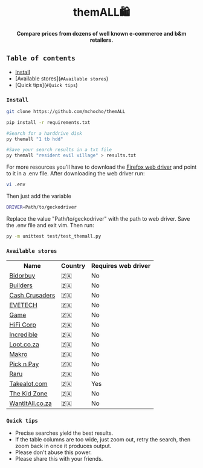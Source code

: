<div align="center">
   <h1>themALL🛍️</h1>
   <h4>Compare prices from dozens of well known e-commerce and b&m retailers.</h4>
</div>

## `Table of contents`

- [Install](#install)
- [Available stores](`#Available stores`)
- [Quick tips](`#Quick tips`)

### `Install`

```bash
git clone https://github.com/mchocho/themALL

pip install -r requirements.txt

#Search for a harddrive disk
py themall "1 tb hdd"

#Save your search results in a txt file
py themall "resident evil village" > results.txt
```

<p>For more resources you'll have to download the <a href="https://github.com/mozilla/geckodriver/releases">Firefox web driver</a> and point to it in a .env file. After downloading the web driver run:</p>

```bash
vi .env
```

Then just add the variable

```bash
DRIVER=Path/to/geckodriver
```

<p>Replace the value "Path/to/geckodriver" with the path to web driver. Save the .env file and exit vim. Then run: </a>

```bash
py -m unittest test/test_themall.py
```
### `Available stores`

<table>
	<tr>
		<th>Name</th>
		<th>Country</th>
		<th>Requires web driver</th>
	</tr>
	<tr>
		<td><a href="https://www.bidorbuy.co.za/">Bidorbuy</a></td>
		<td>&#127487;&#127462;</td>
		<td>No</td>
	</tr>
	<tr>
		<td><a href="https://www.builders.co.za/">Builders</a></td>
		<td>&#127487;&#127462;</td>
		<td>No</td>
	</tr>
	<tr>
		<td><a href="https://www.cashcrusaders.co.za/">Cash Crusaders</a></td>
		<td>&#127487;&#127462;</td>
		<td>No</td>
	</tr>
	<tr>
		<td><a href="https://www.evetech.co.za/">EVETECH</a></td>
		<td>&#127487;&#127462;</td>
		<td>No</td>
	</tr>
	<tr>
		<td><a href="https://www.game.co.za/">Game</a></td>
		<td>&#127487;&#127462;</td>
		<td>No</td>
	</tr>
	<tr>
		<td><a href="https://www.hificorp.co.za/">HiFi Corp</a></td>
		<td>&#127487;&#127462;</td>
		<td>No</td>
	</tr>
	<tr>
		<td><a href="https://www.incredible.co.za/">Incredible</a></td>
		<td>&#127487;&#127462;</td>
		<td>No</td>
	</tr>
	<tr>
		<td><a href="https://www.loot.co.za/">Loot.co.za</a></td>
		<td>&#127487;&#127462;</td>
		<td>No</td>
	</tr>
	<tr>
		<td><a href="https://www.makro.co.za/">Makro</a></td>
		<td>&#127487;&#127462;</td>
		<td>No</td>
	</tr>
	<tr>
		<td><a href="https://www.pnp.co.za/">Pick n Pay</a></td>
		<td>&#127487;&#127462;</td>
		<td>No</td>
	</tr>
	<tr>
		<td><a href="https://www.raru.co.za/">Raru</a></td>
		<td>&#127487;&#127462;</td>
		<td>No</td>
	</tr>
	<tr>
		<td><a href="https://www.takealot.com/">Takealot.com</a></td>
		<td>&#127487;&#127462;</td>
		<td>Yes</td>
	</tr>
	<tr>
		<td><a href="https://www.thekidzone.co.za/">The Kid Zone</a></td>
		<td>&#127487;&#127462;</td>
		<td>No</td>
	</tr>
	<tr>
		<td><a href="https://www.wantitall.co.za">WantItAll.co.za</a></td>
		<td>&#127487;&#127462;</td>
		<td>No</td>
	</tr>
</table>

### `Quick tips`

* Precise searches yield the best results.
* If the table columns are too wide, just zoom out, retry the search, then zoom back in once it produces output.
* Please don't abuse this power.
* Please share this with your friends.
